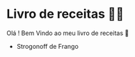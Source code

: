 # Livro de receitas :man_cook:

Olá ! Bem Vindo ao meu livro de receitas :handshake:

- Strogonoff de Frango
